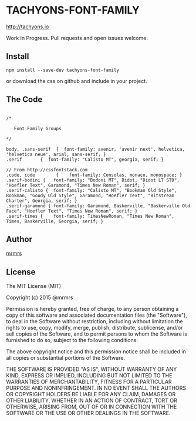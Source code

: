 # TACHYONS-FONT-FAMILY

http://tachyons.io

Work In Progress. Pull requests and open issues welcome.

## Install
```
npm install --save-dev tachyons-font-family
```
or download the css on github and include in your project.

## The Code
```

/*

   Font Family Groups

*/

body, .sans-serif  {  font-family: avenir, 'avenir next', helvetica, 'helvetica neue', arial, sans-serif; }
.serif       {  font-family: "Calisto MT", georgia, serif; }

// From http://cssfontstack.com
.code, code        {    font-family: Consolas, monaco, monospace; }
.serif-bodini {   font-family: "Bodoni MT", Didot, "Didot LT STD", "Hoefler Text", Garamond, "Times New Roman", serif; }
.serif-calisto {  font-family: "Calisto MT", "Bookman Old Style", Bookman, "Goudy Old Style", Garamond, "Hoefler Text", "Bitstream Charter", Georgia, serif; }
.serif-garamond { font-family: Garamond, Baskerville, "Baskerville Old Face", "Hoefler Text", "Times New Roman", serif; }
.serif-times {    font-family: TimesNewRoman, "Times New Roman", Times, Baskerville, Georgia, serif; }
```

## Author

[mrmrs](http://mrmrs.io)

## License

The MIT License (MIT)

Copyright (c) 2015 @mrmrs

Permission is hereby granted, free of charge, to any person obtaining a copy
of this software and associated documentation files (the "Software"), to deal
in the Software without restriction, including without limitation the rights
to use, copy, modify, merge, publish, distribute, sublicense, and/or sell
copies of the Software, and to permit persons to whom the Software is
furnished to do so, subject to the following conditions:

The above copyright notice and this permission notice shall be included in
all copies or substantial portions of the Software.

THE SOFTWARE IS PROVIDED "AS IS", WITHOUT WARRANTY OF ANY KIND, EXPRESS OR
IMPLIED, INCLUDING BUT NOT LIMITED TO THE WARRANTIES OF MERCHANTABILITY,
FITNESS FOR A PARTICULAR PURPOSE AND NONINFRINGEMENT. IN NO EVENT SHALL THE
AUTHORS OR COPYRIGHT HOLDERS BE LIABLE FOR ANY CLAIM, DAMAGES OR OTHER
LIABILITY, WHETHER IN AN ACTION OF CONTRACT, TORT OR OTHERWISE, ARISING FROM,
OUT OF OR IN CONNECTION WITH THE SOFTWARE OR THE USE OR OTHER DEALINGS IN
THE SOFTWARE.

